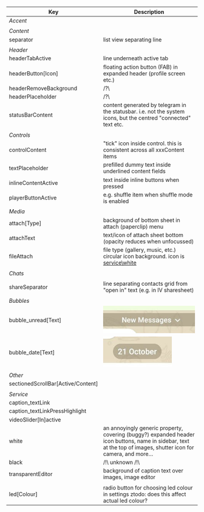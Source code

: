 | Key                                | Description                                                  |
| ---------------------------------- | ------------------------------------------------------------ |
| <i id="accent">Accent</i>          |                                                              |
|                                    |                                                              |
| <i id="content">Content</i>        |                                                              |
| separator                          | list view separating line                                    |
|                                    |                                                              |
| <i id="header">Header</i>          |                                                              |
| headerTabActive                    | line underneath active tab                                   |
| headerButton[Icon]                 | floating action button (FAB) in expanded header (profile screen etc.) |
| headerRemoveBackground             | /?\                                                          |
| headerPlaceholder                  | /?\                                                          |
| statusBarContent                   | content generated by telegram in the statusbar. i.e. not the system icons, but the centred "connected" text etc. |
|                                    |                                                              |
| <i id="controls">Controls</i>      |                                                              |
| controlContent                     | "tick" icon inside control. this is consistent across all xxxContent items |
| textPlaceholder                    | prefilled dummy text inside underlined content fields        |
| inlineContentActive                | text inside inline buttons when pressed                      |
| playerButtonActive                 | e.g. shuffle item when shuffle mode is enabled               |
|                                    |                                                              |
| <i id="media">Media</i>            |                                                              |
| attach[Type]                       | background of bottom sheet in attach (paperclip) menu        |
| attachText                         | text/icon of attach sheet bottom (opacity reduces when unfocussed) |
| fileAttach                         | file type (gallery, music, etc.) circular icon background. icon is [service\white](#service) |
|                                    |                                                              |
| _Chats_                            |                                                              |
|                                    |                                                              |
| shareSeparator                     | line separating contacts grid from "open in" text (e.g. in IV sharesheet) |
|                                    |                                                              |
| <i id="bubbles">Bubbles</i>        |                                                              |
| bubble_unread[Text]                | !["unread messages" banner [text]](imgs/x-new-msg.png)       |
| bubble_date[Text]                  | ![floating date bubble [text]](imgs/x-date-bubble.png)       |
|                                    |                                                              |
| <i id="other">Other</i>            |                                                              |
| sectionedScrollBar[Active/Content] |                                                              |
|                                    |                                                              |
| <i id="service">Service</i>        |                                                              |
| caption_textLink                   |                                                              |
| caption_textLinkPressHighlight     |                                                              |
| videoSlider[In]active              |                                                              |
| white                              | an annoyingly generic property, covering (buggy?) expanded header icon buttons, name in sidebar, text at the top of images, shutter icon for camera, and more… |
| black                              | /!\ unknown /!\                                              |
| transparentEditor                  | background of caption text over images, image editor         |
|                                    |                                                              |
| led[Colour]                        | radio button for choosing led colour in settings ztodo: does this affect actual led colour? |
